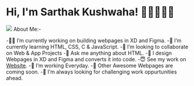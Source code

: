 # Hi, I'm Sarthak Kushwaha! 💪🏻👋🇮🇳
![](https://visitor-badge.glitch.me/badge?page_id=sarthak-kushwaha.sarthak-kushwaha&style=flat-square&color=0088cc)
About Me:-

-💪🏻 I’m currently working on building webpages in XD and Figma.
-🌱 I’m currently learning HTML, CSS, C & JavaScript.
-👀 I’m looking to collaborate on Web & App Projects
-💬 Ask me anything about HTML.
-🙌 I design Webpages in XD and Figma and converts it into code.
-😇 See my work on [Website](https://angryfighter3.netlify.app).
-🧐 I’m working Everyday.
-🤩 Other Awesome Webpages are coming soon.
-🌋 I’m always looking for challenging work oppurtunities ahead.
